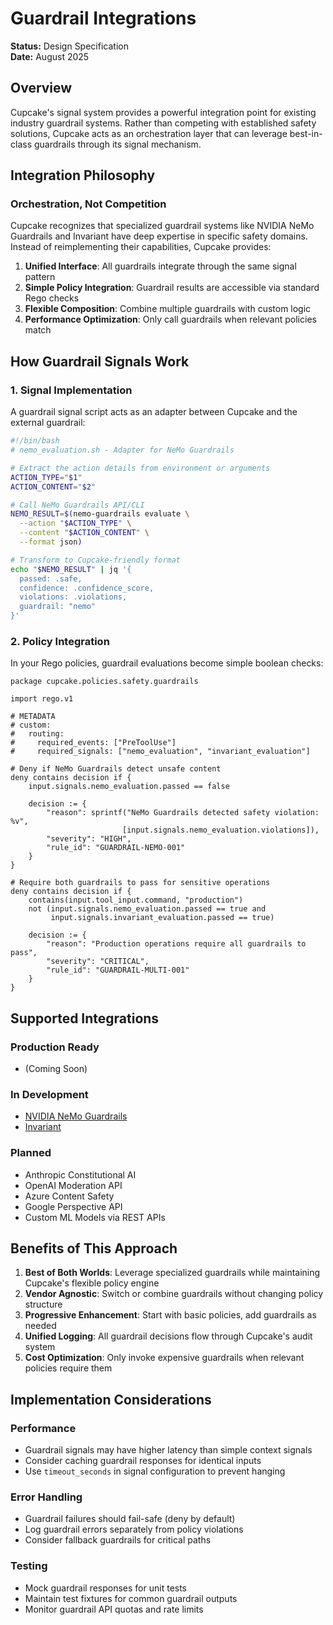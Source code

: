 # Guardrail Integrations

**Status:** Design Specification  
**Date:** August 2025

## Overview

Cupcake's signal system provides a powerful integration point for existing industry guardrail systems. Rather than competing with established safety solutions, Cupcake acts as an orchestration layer that can leverage best-in-class guardrails through its signal mechanism.

## Integration Philosophy

### Orchestration, Not Competition

Cupcake recognizes that specialized guardrail systems like NVIDIA NeMo Guardrails and Invariant have deep expertise in specific safety domains. Instead of reimplementing their capabilities, Cupcake provides:

1. **Unified Interface**: All guardrails integrate through the same signal pattern
2. **Simple Policy Integration**: Guardrail results are accessible via standard Rego checks
3. **Flexible Composition**: Combine multiple guardrails with custom logic
4. **Performance Optimization**: Only call guardrails when relevant policies match

## How Guardrail Signals Work

### 1. Signal Implementation

A guardrail signal script acts as an adapter between Cupcake and the external guardrail:

```bash
#!/bin/bash
# nemo_evaluation.sh - Adapter for NeMo Guardrails

# Extract the action details from environment or arguments
ACTION_TYPE="$1"
ACTION_CONTENT="$2"

# Call NeMo Guardrails API/CLI
NEMO_RESULT=$(nemo-guardrails evaluate \
  --action "$ACTION_TYPE" \
  --content "$ACTION_CONTENT" \
  --format json)

# Transform to Cupcake-friendly format
echo "$NEMO_RESULT" | jq '{
  passed: .safe,
  confidence: .confidence_score,
  violations: .violations,
  guardrail: "nemo"
}'
```

### 2. Policy Integration

In your Rego policies, guardrail evaluations become simple boolean checks:

```rego
package cupcake.policies.safety.guardrails

import rego.v1

# METADATA
# custom:
#   routing:
#     required_events: ["PreToolUse"]
#     required_signals: ["nemo_evaluation", "invariant_evaluation"]

# Deny if NeMo Guardrails detect unsafe content
deny contains decision if {
    input.signals.nemo_evaluation.passed == false
    
    decision := {
        "reason": sprintf("NeMo Guardrails detected safety violation: %v", 
                         [input.signals.nemo_evaluation.violations]),
        "severity": "HIGH",
        "rule_id": "GUARDRAIL-NEMO-001"
    }
}

# Require both guardrails to pass for sensitive operations
deny contains decision if {
    contains(input.tool_input.command, "production")
    not (input.signals.nemo_evaluation.passed == true and 
         input.signals.invariant_evaluation.passed == true)
    
    decision := {
        "reason": "Production operations require all guardrails to pass",
        "severity": "CRITICAL",
        "rule_id": "GUARDRAIL-MULTI-001"
    }
}
```

## Supported Integrations

### Production Ready
- (Coming Soon)

### In Development
- [NVIDIA NeMo Guardrails](./guardrail-integrations/nvidia-nemo.md)
- [Invariant](./guardrail-integrations/invariant.md)

### Planned
- Anthropic Constitutional AI
- OpenAI Moderation API
- Azure Content Safety
- Google Perspective API
- Custom ML Models via REST APIs

## Benefits of This Approach

1. **Best of Both Worlds**: Leverage specialized guardrails while maintaining Cupcake's flexible policy engine
2. **Vendor Agnostic**: Switch or combine guardrails without changing policy structure
3. **Progressive Enhancement**: Start with basic policies, add guardrails as needed
4. **Unified Logging**: All guardrail decisions flow through Cupcake's audit system
5. **Cost Optimization**: Only invoke expensive guardrails when relevant policies require them

## Implementation Considerations

### Performance
- Guardrail signals may have higher latency than simple context signals
- Consider caching guardrail responses for identical inputs
- Use `timeout_seconds` in signal configuration to prevent hanging

### Error Handling
- Guardrail failures should fail-safe (deny by default)
- Log guardrail errors separately from policy violations
- Consider fallback guardrails for critical paths

### Testing
- Mock guardrail responses for unit tests
- Maintain test fixtures for common guardrail outputs
- Monitor guardrail API quotas and rate limits